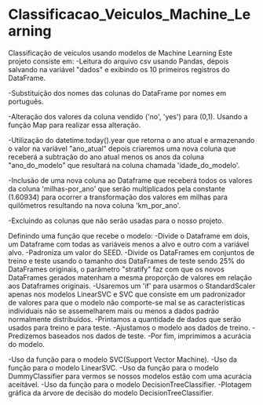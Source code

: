 # Classificacao_Veiculos_Machine_Learning
Classificação de veículos usando modelos de Machine Learning
Este projeto consiste em:
-Leitura do arquivo csv usando Pandas, depois salvando na variável "dados" e exibindo os 10 primeiros registros do DataFrame.

-Substituição dos nomes das colunas do DataFrame por nomes em português.

-Alteração dos valores da coluna vendido ('no', 'yes') para (0,1). Usando a função Map para realizar essa alteração.

-Utilização do datetime.today().year que retorna o ano atual e armazenando o valor na variável "ano_atual" depois criaremos uma nova coluna que receberá a subtração do ano atual menos os anos da coluna "ano_do_modelo" que resultará na coluna chamada 'idade_do_modelo'.

-Inclusão de uma nova coluna ao Dataframe que receberá todos os valores da coluna 'milhas-por_ano' que serão multiplicados pela constante (1.60934) para ocorrer a transformação dos valores em milhas para quilômetros resultando na nova coluna 'km_por_ano'.

-Excluindo as colunas que não serão usadas para o nosso projeto.

Definindo uma função que recebe o modelo:
-Divide o Dataframe em dois, um Dataframe com todas as variáveis menos a alvo e outro com a variável alvo.
-Padroniza um valor do SEED.
-Divide os DataFrames em conjuntos de treino e teste usando o tamanho dos DataFrames de teste sendo 25% do DataFrames originais, o parâmetro "stratify" faz com que os novos DataFrames gerados matenham a mesma proporção de valores em relação aos Dataframes originais.
-Usaremos um 'if' para usarmos o StandardScaler apenas nos modelos LinearSVC e SVC que consiste em um padronizador de valores para que o modelo não comporte-se mal se as características individuais não se assemelharem mais ou menos a dados padrão normalmente distribuídos.
-Printamos a quantidade de dados que serão usados para treino e para teste.
-Ajustamos o modelo aos dados de treino.
-Predizemos baseados nos dados de teste.
-Por fim, imprimimos a acurácia do modelo.

-Uso da função para o modelo SVC(Support Vector Machine).
-Uso da função para o modelo LinearSVC.
-Uso da função para o modelo DummyClassifier para vermos se nossos modelos estão com uma acurácia aceitável.
-Uso da função para o modelo DecisionTreeClassifier.
-Plotagem gráfica da árvore de decisão do modelo DecisionTreeClassifier.
